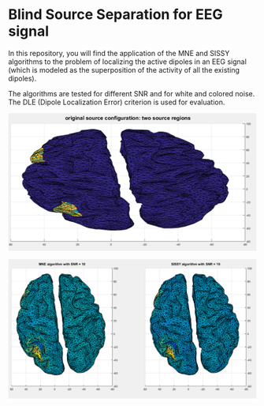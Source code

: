 <h1>Blind Source Separation for EEG signal</h1>

In this repository, you will find the application of the MNE and SISSY algorithms to the problem of localizing the active dipoles in an EEG signal (which is modeled as the superposition of the activity of all the existing dipoles).

The algorithms are tested for different SNR and for white and colored noise. The DLE (Dipole Localization Error) criterion is used for evaluation.

![](images/original_source_config.PNG)

![](/images/Performances/ComparisonSNR10.PNG)
